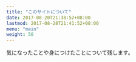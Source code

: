 ```yaml
---
title: "このサイトについて"
date: 2017-08-20T21:38:52+08:00
lastmod: 2017-08-28T21:41:52+08:00
menu: "main"
weight: 50
---
```


気になったことや身につけたことについて残します。

